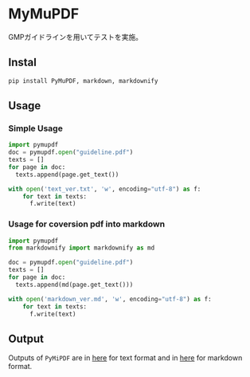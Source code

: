 
# MyMuPDF
GMPガイドラインを用いてテストを実施。
## Instal
```sh
pip install PyMuPDF, markdown, markdownify
```
## Usage
### Simple Usage
```python
import pymupdf
doc = pymupdf.open("guideline.pdf")
texts = []
for page in doc:
  texts.append(page.get_text())

with open('text_ver.txt', 'w', encoding="utf-8") as f:
    for text in texts:
      f.write(text)
```
### Usage for coversion pdf into markdown
```python
import pymupdf
from markdownify import markdownify as md

doc = pymupdf.open("guideline.pdf")
texts = []
for page in doc:
  texts.append(md(page.get_text()))

with open('markdown_ver.md', 'w', encoding="utf-8") as f:
    for text in texts:
      f.write(text)
```
## Output
Outputs of `PyMiPDF` are in [here](./output/text_ver.txt) for text format and in [here](./output/markdown_ver.md) for markdown format.